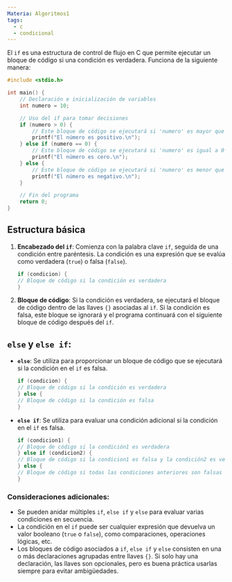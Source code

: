 ```yaml
---
Materia: Algoritmos1
tags:
  - c
  - condicional
---
```

El `if` es una estructura de control de flujo en C que permite ejecutar un bloque de código si una condición es verdadera. Funciona de la siguiente manera:
```c
#include <stdio.h>

int main() {
    // Declaración e inicialización de variables
    int numero = 10;

    // Uso del if para tomar decisiones
    if (numero > 0) {
        // Este bloque de código se ejecutará si 'numero' es mayor que 0
        printf("El número es positivo.\n");
    } else if (numero == 0) {
        // Este bloque de código se ejecutará si 'numero' es igual a 0
        printf("El número es cero.\n");
    } else {
        // Este bloque de código se ejecutará si 'numero' es menor que 0
        printf("El número es negativo.\n");
    }

    // Fin del programa
    return 0;
}
```
## Estructura básica
1. **Encabezado del `if`**: Comienza con la palabra clave `if`, seguida de una condición entre paréntesis. La condición es una expresión que se evalúa como verdadera (`true`) o falsa (`false`).
	```c
	if (condicion) {
    // Bloque de código si la condición es verdadera
	}
	```
2. **Bloque de código**: Si la condición es verdadera, se ejecutará el bloque de código dentro de las llaves `{}` asociadas al `if`. Si la condición es falsa, este bloque se ignorará y el programa continuará con el siguiente bloque de código después del `if`.

## `else` y `else if`:
- **`else`**: Se utiliza para proporcionar un bloque de código que se ejecutará si la condición en el `if` es falsa.
	```c
	if (condicion) {
    // Bloque de código si la condición es verdadera
	} else {
    // Bloque de código si la condición es falsa
	}
	```
- **`else if`**: Se utiliza para evaluar una condición adicional si la condición en el `if` es falsa.
	```c
	if (condicion1) {
    // Bloque de código si la condición1 es verdadera
	} else if (condicion2) {
    // Bloque de código si la condicion1 es falsa y la condición2 es verdadera
	} else {
    // Bloque de código si todas las condiciones anteriores son falsas
	}
	```

### Consideraciones adicionales:
- Se pueden anidar múltiples `if`, `else if` y `else` para evaluar varias condiciones en secuencia.
- La condición en el `if` puede ser cualquier expresión que devuelva un valor booleano (`true` o `false`), como comparaciones, operaciones lógicas, etc.
- Los bloques de código asociados a `if`, `else if` y `else` consisten en una o más declaraciones agrupadas entre llaves `{}`. Si solo hay una declaración, las llaves son opcionales, pero es buena práctica usarlas siempre para evitar ambigüedades.
